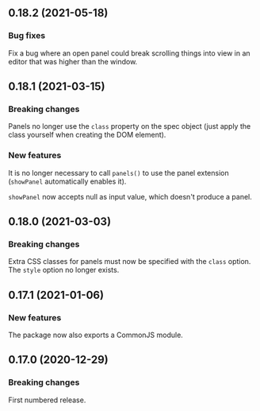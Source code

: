 ## 0.18.2 (2021-05-18)

### Bug fixes

Fix a bug where an open panel could break scrolling things into view in an editor that was higher than the window.

## 0.18.1 (2021-03-15)

### Breaking changes

Panels no longer use the `class` property on the spec object (just apply the class yourself when creating the DOM element).

### New features

It is no longer necessary to call `panels()` to use the panel extension (`showPanel` automatically enables it).

`showPanel` now accepts null as input value, which doesn't produce a panel.

## 0.18.0 (2021-03-03)

### Breaking changes

Extra CSS classes for panels must now be specified with the `class` option. The `style` option no longer exists.

## 0.17.1 (2021-01-06)

### New features

The package now also exports a CommonJS module.

## 0.17.0 (2020-12-29)

### Breaking changes

First numbered release.

